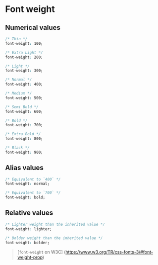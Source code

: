 # Font weight

## Numerical values

```css
/* Thin */
font-weight: 100;

/* Extra Light */
font-weight: 200;

/* Light */
font-weight: 300;

/* Normal */
font-weight: 400;

/* Medium */
font-weight: 500;

/* Semi Bold */
font-weight: 600;

/* Bold */
font-weight: 700;

/* Extra Bold */
font-weight: 800;

/* Black */
font-weight: 900;
```


## Alias values

```css
/* Equivalent to `400` */
font-weight: normal;

/* Equivalent to `700` */
font-weight: bold;
```


## Relative values

```css
/* Lighter weight than the inherited value */
font-weight: lighter;

/* Bolder weight than the inherited value */
font-weight: bolder;
```

> [`font-weight` on W3C]
(https://www.w3.org/TR/css-fonts-3/#font-weight-prop)

